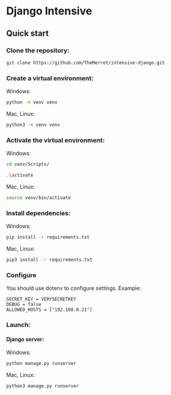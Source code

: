 # Django Intensive

## Quick start

### Clone the repository:
```bash
git clone https://github.com/TheMerret/intensive-django.git
```

### Create a virtual environment:

Windows:
```bash
python -m venv venv
```
Mac, Linux:
```bash
python3 -m venv venv
```

### Activate the virtual environment:

Windows:
```bash
cd venv/Scripts/
```
```bash
.\activate
```
Mac, Linux:
```bash
source venv/bin/activate
```

### Install dependencies:

Windows:
```bash
pip install -r requirements.txt
```
Mac, Linux:
```bash
pip3 install -r requirements.txt
```

### Configure

You should use dotenv to configure settings. Example:

```
SECRET_KEY = VERYSECRETKEY
DEBUG = false
ALLOWED_HOSTS = ["192.168.0.21"]
```

### Launch:

#### Django server:

Windows:
```bash
python manage.py runserver
```
Mac, Linux:
```bash
python3 manage.py runserver
```
